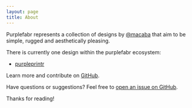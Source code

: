 ```yaml
---
layout: page
title: About
---
```


Purplefabr represents a collection of designs by [@macaba](https://github.com/macaba) that aim to be simple, rugged and aesthetically pleasing. 

There is currently one design within the purplefabr ecosystem:

* [purpleprintr]({{site.url}}/printr)

Learn more and contribute on [GitHub](https://github.com/purplefabr).

Have questions or suggestions? Feel free to [open an issue on GitHub](https://github.com/purplefabr/issues/new).

Thanks for reading!
